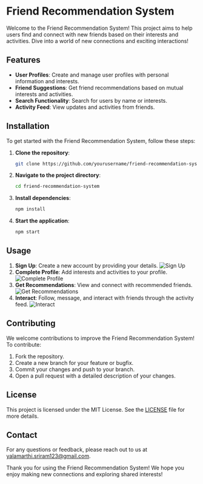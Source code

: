 # Friend Recommendation System

Welcome to the Friend Recommendation System! This project aims to help users find and connect with new friends based on their interests and activities. Dive into a world of new connections and exciting interactions!

## Features

- **User Profiles**: Create and manage user profiles with personal information and interests.
- **Friend Suggestions**: Get friend recommendations based on mutual interests and activities.
- **Search Functionality**: Search for users by name or interests.
- **Activity Feed**: View updates and activities from friends.

## Installation

To get started with the Friend Recommendation System, follow these steps:

1. **Clone the repository**:
    ```bash
    git clone https://github.com/yourusername/friend-recommendation-system.git
    ```
2. **Navigate to the project directory**:
    ```bash
    cd friend-recommendation-system
    ```
3. **Install dependencies**:
    ```bash
    npm install
    ```
4. **Start the application**:
    ```bash
    npm start
    ```

## Usage

1. **Sign Up**: Create a new account by providing your details.
    ![Sign Up](https://encrypted-tbn0.gstatic.com/images?q=tbn:ANd9GcRaNG1PJcvlJq9yjDFrPSefm9cT0GkXAbQCnA&s)
2. **Complete Profile**: Add interests and activities to your profile.
    ![Complete Profile](https://imagedelivery.net/xbsYPGC2JzolxD8T9X951A/www.iteratorshq.com/2018/11/foursquare-onboarding.png/w=9999)
3. **Get Recommendations**: View and connect with recommended friends.
    ![Get Recommendations](https://encrypted-tbn0.gstatic.com/images?q=tbn:ANd9GcRmt1JOBeCAceLNy88YO3ynaNQItGII09VWkA&s)
4. **Interact**: Follow, message, and interact with friends through the activity feed.
    ![Interact](https://encrypted-tbn0.gstatic.com/images?q=tbn:ANd9GcQ4IASxInz578SYVg5Ajz7r33gcAzwZ_NF2LNmQHxAVAZUJgCaiV0LBkxgeyG5XDGOIWVk&usqp=CAU)

## Contributing

We welcome contributions to improve the Friend Recommendation System! To contribute:

1. Fork the repository.
2. Create a new branch for your feature or bugfix.
3. Commit your changes and push to your branch.
4. Open a pull request with a detailed description of your changes.

## License

This project is licensed under the MIT License. See the [LICENSE](LICENSE) file for more details.

## Contact

For any questions or feedback, please reach out to us at [yalamarthi.sriram123@gmail.com](mailto:yalamarthi.sriram123@gmail.com).

Thank you for using the Friend Recommendation System! We hope you enjoy making new connections and exploring shared interests!
